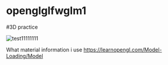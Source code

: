 # openglglfwglm1
#3D practice


![test11111111](https://user-images.githubusercontent.com/61930048/115940616-e77c2300-a4aa-11eb-8961-dd6029c13584.gif)

What material information i use https://learnopengl.com/Model-Loading/Model


